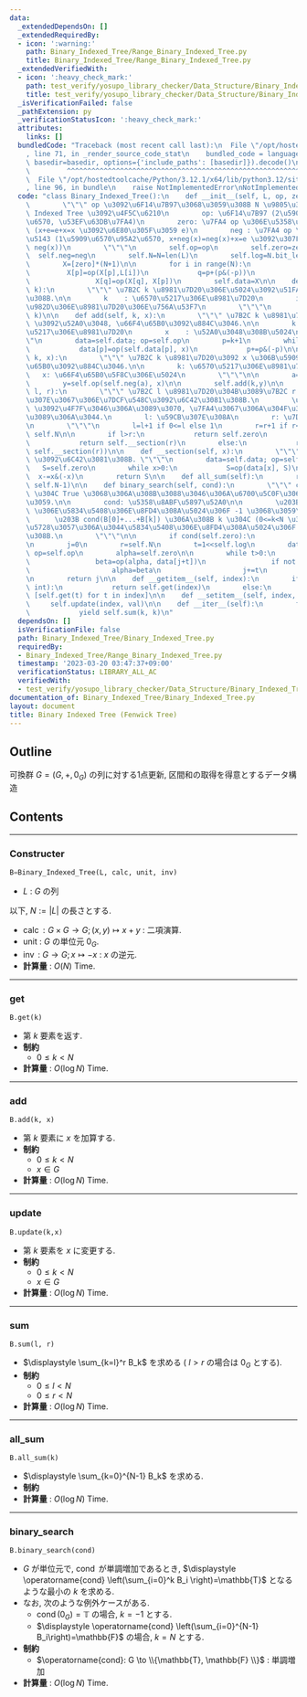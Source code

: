 ```yaml
---
data:
  _extendedDependsOn: []
  _extendedRequiredBy:
  - icon: ':warning:'
    path: Binary_Indexed_Tree/Range_Binary_Indexed_Tree.py
    title: Binary_Indexed_Tree/Range_Binary_Indexed_Tree.py
  _extendedVerifiedWith:
  - icon: ':heavy_check_mark:'
    path: test_verify/yosupo_library_checker/Data_Structure/Binary_Indexed_Tree.test.py
    title: test_verify/yosupo_library_checker/Data_Structure/Binary_Indexed_Tree.test.py
  _isVerificationFailed: false
  _pathExtension: py
  _verificationStatusIcon: ':heavy_check_mark:'
  attributes:
    links: []
  bundledCode: "Traceback (most recent call last):\n  File \"/opt/hostedtoolcache/Python/3.12.1/x64/lib/python3.12/site-packages/onlinejudge_verify/documentation/build.py\"\
    , line 71, in _render_source_code_stat\n    bundled_code = language.bundle(stat.path,\
    \ basedir=basedir, options={'include_paths': [basedir]}).decode()\n          \
    \         ^^^^^^^^^^^^^^^^^^^^^^^^^^^^^^^^^^^^^^^^^^^^^^^^^^^^^^^^^^^^^^^^^^^^^^^^^^^^^^^^^\n\
    \  File \"/opt/hostedtoolcache/Python/3.12.1/x64/lib/python3.12/site-packages/onlinejudge_verify/languages/python.py\"\
    , line 96, in bundle\n    raise NotImplementedError\nNotImplementedError\n"
  code: "class Binary_Indexed_Tree():\n    def __init__(self, L, op, zero, neg):\n\
    \        \"\"\" op \u3092\u6F14\u7B97\u3068\u3059\u308B N \u9805\u306E Binary\
    \ Indexed Tree \u3092\u4F5C\u6210\n        op: \u6F14\u7B97 (2\u5909\u6570\u95A2\
    \u6570, \u53EF\u63DB\u7FA4)\n        zero: \u7FA4 op \u306E\u5358\u4F4D\u5143\
    \ (x+e=e+x=x \u3092\u6E80\u305F\u3059 e)\n        neg : \u7FA4 op \u306E\u9006\
    \u5143 (1\u5909\u6570\u95A2\u6570, x+neg(x)=neg(x)+x=e \u3092\u307F\u305F\u3059\
    \ neg(x))\n        \"\"\"\n        self.op=op\n        self.zero=zero\n      \
    \  self.neg=neg\n        self.N=N=len(L)\n        self.log=N.bit_length()-1\n\n\
    \        X=[zero]*(N+1)\n\n        for i in range(N):\n            p=i+1\n   \
    \         X[p]=op(X[p],L[i])\n            q=p+(p&(-p))\n            if q<=N:\n\
    \                X[q]=op(X[q], X[p])\n        self.data=X\n\n    def get(self,\
    \ k):\n        \"\"\" \u7B2C k \u8981\u7D20\u306E\u5024\u3092\u51FA\u529B\u3059\
    \u308B.\n\n        k    : \u6570\u5217\u306E\u8981\u7D20\n        index: \u5148\
    \u982D\u306E\u8981\u7D20\u306E\u756A\u53F7\n        \"\"\"\n        return self.sum(k,\
    \ k)\n\n    def add(self, k, x):\n        \"\"\" \u7B2C k \u8981\u7D20\u306B x\
    \ \u3092\u52A0\u3048, \u66F4\u65B0\u3092\u884C\u3046.\n\n        k    : \u6570\
    \u5217\u306E\u8981\u7D20\n        x    : \u52A0\u3048\u308B\u5024\n        \"\"\
    \"\n        data=self.data; op=self.op\n        p=k+1\n        while p<=self.N:\n\
    \            data[p]=op(self.data[p], x)\n            p+=p&(-p)\n\n    def update(self,\
    \ k, x):\n        \"\"\" \u7B2C k \u8981\u7D20\u3092 x \u306B\u5909\u3048, \u66F4\
    \u65B0\u3092\u884C\u3046.\n\n        k: \u6570\u5217\u306E\u8981\u7D20\n     \
    \   x: \u66F4\u65B0\u5F8C\u306E\u5024\n        \"\"\"\n\n        a=self.get(k)\n\
    \        y=self.op(self.neg(a), x)\n\n        self.add(k,y)\n\n    def sum(self,\
    \ l, r):\n        \"\"\" \u7B2C l \u8981\u7D20\u304B\u3089\u7B2C r \u8981\u7D20\
    \u307E\u3067\u306E\u7DCF\u548C\u3092\u6C42\u3081\u308B.\n        \u203B l != 0\
    \ \u3092\u4F7F\u3046\u306A\u3089\u3070, \u7FA4\u3067\u306A\u304F\u3066\u306F\u306A\
    \u3089\u306A\u3044.\n        l: \u59CB\u307E\u308A\n        r: \u7D42\u308F\u308A\
    \n        \"\"\"\n        l=l+1 if 0<=l else 1\n        r=r+1 if r<self.N else\
    \ self.N\n\n        if l>r:\n            return self.zero\n        elif l==1:\n\
    \            return self.__section(r)\n        else:\n            return self.op(self.neg(self.__section(l-1)),\
    \ self.__section(r))\n\n    def __section(self, x):\n        \"\"\" B[0]+...+B[x]\
    \ \u3092\u6C42\u3081\u308B. \"\"\"\n        data=self.data; op=self.op\n     \
    \   S=self.zero\n        while x>0:\n            S=op(data[x], S)\n          \
    \  x-=x&(-x)\n        return S\n\n    def all_sum(self):\n        return self.sum(0,\
    \ self.N-1)\n\n    def binary_search(self, cond):\n        \"\"\" cond(B[0]+...+B[k])\
    \ \u304C True \u3068\u306A\u308B\u3088\u3046\u306A\u6700\u5C0F\u306E k \u3092\u8FD4\
    \u3059.\n\n        cond: \u5358\u8ABF\u5897\u52A0\n\n        \u203B cond(zero)=True\
    \ \u306E\u5834\u5408\u306E\u8FD4\u308A\u5024\u306F -1 \u3068\u3059\u308B.\n  \
    \      \u203B cond(B[0]+...+B[k]) \u306A\u308B k \u304C (0<=k<N \u306B) \u5B58\
    \u5728\u3057\u306A\u3044\u5834\u5408\u306E\u8FD4\u308A\u5024\u306F N \u3068\u3059\
    \u308B.\n        \"\"\"\n\n        if cond(self.zero):\n            return -1\n\
    \n        j=0\n        r=self.N\n        t=1<<self.log\n        data=self.data;\
    \ op=self.op\n        alpha=self.zero\n\n        while t>0:\n            if j+t<=self.N:\n\
    \                beta=op(alpha, data[j+t])\n                if not cond(beta):\n\
    \                    alpha=beta\n                    j+=t\n            t>>=1\n\
    \n        return j\n\n    def __getitem__(self, index):\n        if isinstance(index,\
    \ int):\n            return self.get(index)\n        else:\n            return\
    \ [self.get(t) for t in index]\n\n    def __setitem__(self, index, val):\n   \
    \     self.update(index, val)\n\n    def __iter__(self):\n        for k in range(self.N):\n\
    \            yield self.sum(k, k)\n"
  dependsOn: []
  isVerificationFile: false
  path: Binary_Indexed_Tree/Binary_Indexed_Tree.py
  requiredBy:
  - Binary_Indexed_Tree/Range_Binary_Indexed_Tree.py
  timestamp: '2023-03-20 03:47:37+09:00'
  verificationStatus: LIBRARY_ALL_AC
  verifiedWith:
  - test_verify/yosupo_library_checker/Data_Structure/Binary_Indexed_Tree.test.py
documentation_of: Binary_Indexed_Tree/Binary_Indexed_Tree.py
layout: document
title: Binary Indexed Tree (Fenwick Tree)
---
```


## Outline

可換群 $G=(G, +, 0_G)$ の列に対する1点更新, 区間和の取得を得意とするデータ構造

## Contents

---

### Constructer

```Python
B=Binary_Indexed_Tree(L, calc, unit, inv)
```

- $L$ : $G$ の列

以下, $N:=\lvert L \rvert$ の長さとする.

- $\operatorname{calc} : G \times G \to G; (x,y) \mapsto x+y$ : 二項演算.
- $\mathrm{unit}$ : $G$  の単位元 $0_G$.
- $\operatorname{inv}$ : $G \to G; x \mapsto -x$ : $x$ の逆元.
- **計算量** : $O(N)$ Time.

---

### get

```Pyhon
B.get(k)
```

- 第 $k$ 要素を返す.
- **制約**
  - $0 \leq k \lt N$
- **計算量** : $O(\log N)$ Time.

---

### add

```Pyhon
B.add(k, x)
```

- 第 $k$ 要素に $x$ を加算する.
- **制約**
  - $0 \leq k \lt N$
  - $x \in G$
- **計算量** : $O(\log N)$ Time.

---

### update

```Pyhon
B.update(k,x)
```

- 第 $k$ 要素を $x$ に変更する.
- **制約**
  - $0 \leq k \lt N$
  - $x \in G$
- **計算量** : $O(\log N)$ Time.

---

### sum

```Pyhon
B.sum(l, r)
```

- $\displaystyle \sum_{k=l}^r B_k$ を求める ( $l \gt r$ の場合は $0_G$ とする).
- **制約**
  - $0 \leq l \lt N$
  - $0 \leq r \lt N$
- **計算量** : $O(\log N)$ Time.

---

### all_sum

```Pyhon
B.all_sum(k)
```

- $\displaystyle \sum_{k=0}^{N-1} B_k$ を求める.
- **制約**
- **計算量** : $O(\log N)$ Time.

---

### binary_search

```Pyhon
B.binary_search(cond)
```

- $G$ が単位元で, $\operatorname{cond}$ が単調増加であるとき, $\displaystyle \operatorname{cond} \left(\sum_{i=0}^k B_i \right)=\mathbb{T}$ となるような最小の $k$ を求める.
- なお, 次のような例外ケースがある.
  - $\displaystyle \operatorname{cond} (0_G)=\mathbb{T}$ の場合, $k=-1$ とする.
  - $\displaystyle \operatorname{cond} \left(\sum_{i=0}^{N-1} B_i\right)=\mathbb{F}$ の場合, $k=N$ とする.
- **制約**
  - $\operatorname{cond}: G \to \\{\mathbb{T}, \mathbb{F} \\}$ : 単調増加
- **計算量** : $O(\log N)$ Time.
